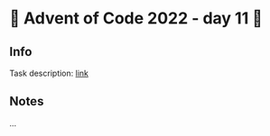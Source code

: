 # 🎄 Advent of Code 2022 - day 11 🎄

## Info

Task description: [link](https://adventofcode.com/2022/day/11)

## Notes

...
